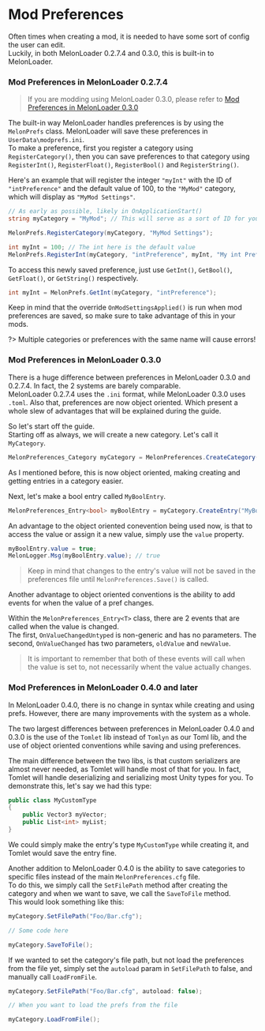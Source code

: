 # Mod Preferences 
Often times when creating a mod, it is needed to have some sort of config the user can edit.<br>
Luckily, in both MelonLoader 0.2.7.4 and 0.3.0, this is built-in to MelonLoader.

### Mod Preferences in MelonLoader 0.2.7.4
> If you are modding using MelonLoader 0.3.0, please refer to [Mod Preferences in MelonLoader 0.3.0](modders/preferences?id=mod-preferences-in-melonloader-030)

The built-in way MelonLoader handles preferences is by using the `MelonPrefs` class.
MelonLoader will save these preferences in `UserData\modprefs.ini`.<br>
To make a preference, first you register a category using `RegisterCategory()`, then you can save preferences to that category using `RegisterInt()`, `RegisterFloat()`, `RegisterBool()` and `RegisterString()`.

Here's an example that will register the integer `"myInt"` with the ID of `"intPreference"` and the default value of 100, to the `"MyMod"` category, which will display as `"MyMod Settings"`.
```cs
// As early as possible, likely in OnApplicationStart()
string myCategory = "MyMod"; // This will serve as a sort of ID for your category

MelonPrefs.RegisterCategory(myCategory, "MyMod Settings"); 

int myInt = 100; // The int here is the default value
MelonPrefs.RegisterInt(myCategory, "intPreference", myInt, "My int Preference."); 
```

To access this newly saved preference, just use `GetInt()`, `GetBool()`, `GetFloat()`, or `GetString()` respectively.
```cs
int myInt = MelonPrefs.GetInt(myCategory, "intPreference");
```

Keep in mind that the override `OnModSettingsApplied()` is run when mod preferences are saved, so make sure to take advantage of this in your mods.

?> Multiple categories or preferences with the same name will cause errors!

### Mod Preferences in MelonLoader 0.3.0 

There is a huge difference between preferences in MelonLoader 0.3.0 and 0.2.7.4. In fact, the 2 systems are barely comparable.<br>
MelonLoader 0.2.7.4 uses the `.ini` format, while MelonLoader 0.3.0 uses `.toml`. Also that, preferences are now object oriented. Which present a whole slew of advantages that will be explained during the guide.

So let's start off the guide.<br>
Starting off as always, we will create a new category. Let's call it `MyCategory`.
```cs
MelonPreferences_Category myCategory = MelonPreferences.CreateCategory("MyCategory", "MyCategory");
```

As I mentioned before, this is now object oriented, making creating and getting entries in a category easier.

Next, let's make a bool entry called `MyBoolEntry`.
```cs
MelonPreferences_Entry<bool> myBoolEntry = myCategory.CreateEntry("MyBoolEntry", false) // Store this in a field or property for later use
```
An advantage to the object oriented conevention being used now, is that to access the value or assign it a new value, simply use the `value` property.
```cs
myBoolEntry.value = true;
MelonLogger.Msg(myBoolEntry.value); // true
```
 > Keep in mind that changes to the entry's value will not be saved in the preferences file until `MelonPreferences.Save()` is called.

Another advantage to object oriented conventions is the ability to add events for when the value of a pref changes.

Within the `MelonPreferences_Entry<T>` class, there are 2 events that are called when the value is changed.<br>
The first, `OnValueChangedUntyped` is non-generic and has no parameters.
The second, `OnValueChanged` has two parameters, `oldValue` and `newValue`.

 > It is important to remember that both of these events will call when the value is set to, not necessarily whent the value actually changes.

### Mod Preferences in MelonLoader 0.4.0 and later

In MelonLoader 0.4.0, there is no change in syntax while creating and using prefs. However, there are many improvements with the system as a whole.

The two largest differences between preferences in MelonLoader 0.4.0 and 0.3.0 is the use of the `Tomlet` lib instead of `Tomlyn` as our Toml lib,
and the use of object oriented conventions while saving and using preferences.

The main difference between the two libs, is that custom serializers are almost never needed, as Tomlet will handle most of that for you.
In fact, Tomlet will handle deserializing and serializing most Unity types for you.
To demonstrate this, let's say we had this type:
```cs
public class MyCustomType
{
    public Vector3 myVector;
    public List<int> myList;
}
```
We could simply make the entry's type `MyCustomType` while creating it, and Tomlet would save the entry fine.

Another addition to MelonLoader 0.4.0 is the ability to save categories to specific files instead of the main `MelonPreferences.cfg` file.<br>
To do this, we simply call the `SetFilePath` method after creating the category and when we want to save, we call the `SaveToFile` method.<br>
This would look something like this:
```cs
myCategory.SetFilePath("Foo/Bar.cfg");

// Some code here

myCategory.SaveToFile();
```
If we wanted to set the category's file path, but not load the preferences from the file yet, simply set the `autoload` param in `SetFilePath` to false, and manually call `LoadFromFile`.
```cs
myCategory.SetFilePath("Foo/Bar.cfg", autoload: false);

// When you want to load the prefs from the file

myCategory.LoadFromFile();
```
